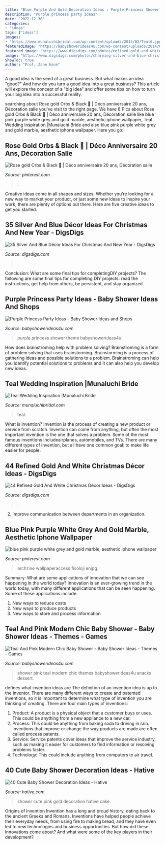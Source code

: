 ```yaml
---
title: "Blue Purple And Gold Decoration Ideas : Purple Princess Shower Theme Babyshowerideas4u"
description: "Purple princess party ideas"
date: "2022-12-30"
categories:
- "ideas"
tags: ["ideas"]
images:
- "https://www.munaluchibridal.com/wp-content/uploads/2015/02/Teal6.jpg"
featuredImage: "https://babyshowerideas4u.com/wp-content/uploads/2014/01/1488012_649662588413034_1978950162_n.jpg"
featured_image: "https://www.digsdigs.com/photos/refined-gold-and-white-christmas-decor-ideas-29.jpg"
image: "https://www.digsdigs.com/photos/charming-silver-and-blue-christmas-decor-ideas-33.jpg"
ShowToc: true
author: "Prof. Zane Hane"
---
```



A good idea is the seed of a great business. But what makes an idea "good?" And how do you turn a good idea into a great business? This article will explore the concept of a "big idea" and offer some tips on how to turn your big idea into a successful reality.

	

		
searching about Rose gold Orbs &amp; Black 🎈 | Déco anniversaire 20 ans, Décoration salle you've visit to the right page. We have 8 Pics about Rose gold Orbs &amp; Black 🎈 | Déco anniversaire 20 ans, Décoration salle like blue pink purple white grey and gold marble, aesthetic iphone wallpaper, Teal Wedding Inspiration |Munaluchi Bride and also blue pink purple white grey and gold marble, aesthetic iphone wallpaper. Here you go:
		
    
## Rose Gold Orbs &amp; Black 🎈 | Déco Anniversaire 20 Ans, Décoration Salle

<img loading=lazy src="https://i.pinimg.com/736x/1b/db/49/1bdb49a095ffd10382490b1e99f95a2c.jpg" onerror="this.onerror=null;this.src='https://tse3.mm.bing.net/th?id=OIP.PYM2tesHjbwYHnz45AUdoAHaJQ&amp;pid=15.1';" alt="Rose gold Orbs &amp; Black 🎈 | Déco anniversaire 20 ans, Décoration salle">

_Source: pinterest.com_

>. 

	

Creative ideas come in all shapes and sizes. Whether you’re looking for a new way to market your product, or just some new ideas to inspire your work, there are plenty of options out there. Here are five creative ideas to get you started.

    
## 35 Silver And Blue Décor Ideas For Christmas And New Year - DigsDigs

<img loading=lazy src="https://www.digsdigs.com/photos/charming-silver-and-blue-christmas-decor-ideas-33.jpg" onerror="this.onerror=null;this.src='https://tse1.mm.bing.net/th?id=OIP.KKsfDx-siswjPACuh1C80gHaLI&amp;pid=15.1';" alt="35 Silver And Blue Décor Ideas For Christmas And New Year - DigsDigs">

_Source: digsdigs.com_

>. 

	

Conclusion: What are some final tips for completingDIY projects?
The following are some final tips for completing DIY projects: read the instructions, get help from others, be persistent, and stay organized.

    
## Purple Princess Party Ideas - Baby Shower Ideas And Shops

<img loading=lazy src="https://babyshowerideas4u.com/wp-content/uploads/2014/01/1488012_649662588413034_1978950162_n.jpg" onerror="this.onerror=null;this.src='https://tse4.mm.bing.net/th?id=OIP.eE-5mRDWDX-ZqIgWhWF1CAHaLH&amp;pid=15.1';" alt="Purple Princess Party Ideas - Baby Shower Ideas and Shops">

_Source: babyshowerideas4u.com_

>purple princess shower theme babyshowerideas4u. 

	

How does brainstroming help with problem solving?
Brainstroming is a form of problem solving that uses brainstorming. Brainstorming is a process of gathering ideas and possible solutions to a problem. Brainstroming can help you identify potential solutions to problems and it can also help you develop new ideas.

    
## Teal Wedding Inspiration |Munaluchi Bride

<img loading=lazy src="https://www.munaluchibridal.com/wp-content/uploads/2015/02/Teal6.jpg" onerror="this.onerror=null;this.src='https://tse2.mm.bing.net/th?id=OIP.6WYHgFJZqj4bTjKSS4osTAHaLL&amp;pid=15.1';" alt="Teal Wedding Inspiration |Munaluchi Bride">

_Source: munaluchibridal.com_

>teal. 

	

What is invention?
Invention is the process of creating a new product or service from scratch. Invention can come from anything, but often the most important invention is the one that solves a problem. Some of the most famous inventions includeairplanes, automobiles, and TVs. There are many different types of invention, but all have one common goal: to make life easier for people.

    
## 44 Refined Gold And White Christmas Décor Ideas - DigsDigs

<img loading=lazy src="https://www.digsdigs.com/photos/refined-gold-and-white-christmas-decor-ideas-29.jpg" onerror="this.onerror=null;this.src='https://tse4.mm.bing.net/th?id=OIP.ltQYZY1cGdvjeLQLlrS31gHaKD&amp;pid=15.1';" alt="44 Refined Gold And White Christmas Décor Ideas - DigsDigs">

_Source: digsdigs.com_

>. 

	

2. Improve communication between departments in an organization.

    
## Blue Pink Purple White Grey And Gold Marble, Aesthetic Iphone Wallpaper

<img loading=lazy src="https://i.pinimg.com/736x/2f/bb/c0/2fbbc0aaafa8841264bb136d01e3f4d1.jpg" onerror="this.onerror=null;this.src='https://tse1.mm.bing.net/th?id=OIP.p0f9BZHsKEBoSc9pCLQlcwHaNK&amp;pid=15.1';" alt="blue pink purple white grey and gold marble, aesthetic iphone wallpaper">

_Source: pinterest.com_

>archzine wallpaperaccess fisoloji enjpg. 

	

Summary: What are some applications of innovation that we can see happening in the world today?
Innovation is an ever-growing trend in the world today, with many different applications that can be seen happening. Some of these applications include: 
1. New ways to reduce costs 
2. New ways to produce products 
3. New ways to store and process information 

    
## Teal And Pink Modern Chic Baby Shower - Baby Shower Ideas - Themes - Games

<img loading=lazy src="http://www.babyshowerideas4u.com/wp-content/uploads/2016/05/Teal-And-Pink-Modern-Chic-Baby-Shower-Dessert-Snacks.jpg" onerror="this.onerror=null;this.src='https://tse3.mm.bing.net/th?id=OIP.4svsjCv4bMBqtfrt6f839gHaFj&amp;pid=15.1';" alt="Teal And Pink Modern Chic Baby Shower - Baby Shower Ideas - Themes - Games">

_Source: babyshowerideas4u.com_

>shower pink teal modern chic themes babyshowerideas4u snacks dessert. 

	

defines what invention ideas are
The definition of an invention idea is up to the inventor. 
There are many different ways to create and patented inventions, so it is important to determine what type of invention you are thinking of creating. There are four main types of inventions: 
1) Product: A product is a physical object that a customer buys or uses. This could be anything from a new appliance to a new car. 
2) Process: This could be anything from baking soda to driving in rain. Inventions that improve or change the way products are made are often called process patents. 
3) Service: Service patents cover ideas that improve the service industry, such as making it easier for customers to find information or resolving problems faster. 
4) Technology: This could include anything from computers to air travel.

    
## 40 Cute Baby Shower Decoration Ideas - Hative

<img loading=lazy src="https://hative.com/wp-content/uploads/2014/02/baby-shower-ideas/gold-pink-baby-shower-for-girl-49.jpg" onerror="this.onerror=null;this.src='https://tse4.mm.bing.net/th?id=OIP.sE6iROSo4TAODYUybKXX-QHaKD&amp;pid=15.1';" alt="40 Cute Baby Shower Decoration Ideas - Hative">

_Source: hative.com_

>shower cute pink gold decoration hative cake. 

	

Origins of Invention
Invention has a long and proud history, dating back to the ancient Greeks and Romans. Inventions have helped people achieve their everyday needs, from using fire to making bread, and they have even led to new technologies and business opportunities. But how did these innovations come about? And what were some of the key players in their development?

